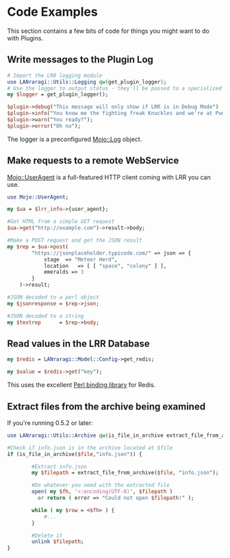# Code Examples

This section contains a few bits of code for things you might want to do with Plugins.

## **Write messages to the Plugin Log**

```perl
# Import the LRR logging module
use LANraragi::Utils::Logging qw(get_plugin_logger);
# Use the logger to output status - they'll be passed to a specialized logfile and written to STDOUT.
my $logger = get_plugin_logger();

$plugin->debug("This message will only show if LRR is in Debug Mode")
$plugin->info("You know me the fighting freak Knuckles and we're at Pumpkin Hill");
$plugin->warn("You ready?");
$plugin->error("Oh no");
```

The logger is a preconfigured [Mojo::Log](http://mojolicious.org/perldoc/Mojo/Log) object.

## **Make requests to a remote WebService**

[Mojo::UserAgent](http://mojolicious.org/perldoc/Mojo/UserAgent) is a full-featured HTTP client coming with LRR you can use.

```perl
use Mojo::UserAgent;

my $ua = $lrr_info->{user_agent};

#Get HTML from a simple GET request
$ua->get("http://example.com")->result->body;

#Make a POST request and get the JSON result
my $rep = $ua->post(
        "https://jsonplaceholder.typicode.com/" => json => {
            stage  => "Meteor Herd",
            location   => [ [ "space", "colony" ] ],
            emeralds => 3
        }
    )->result;

#JSON decoded to a perl object
my $jsonresponse = $rep->json;

#JSON decoded to a string
my $textrep      = $rep->body;
```

## **Read values in the LRR Database**

```perl
my $redis = LANraragi::Model::Config->get_redis;

my $value = $redis->get("key");
```

This uses the excellent [Perl binding library](http://search.cpan.org/~dams/Redis-1.991/lib/Redis.pm) for Redis.

## **Extract files from the archive being examined**

If you're running 0.5.2 or later:

```perl
use LANraragi::Utils::Archive qw(is_file_in_archive extract_file_from_archive);

#Check if info.json is in the archive located at $file
if (is_file_in_archive($file,"info.json")) {

        #Extract info.json
        my $filepath = extract_file_from_archive($file, "info.json");

        #Do whatever you need with the extracted file
        open( my $fh, '<:encoding(UTF-8)', $filepath )
          or return ( error => "Could not open $filepath!" );

        while ( my $row = <$fh> ) {
            #...
        }

        #Delete it
        unlink $filepath;
}
```

